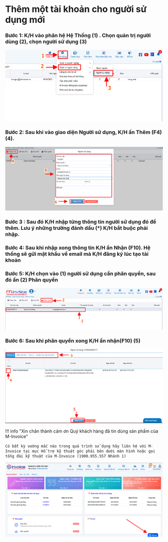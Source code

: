 # **Thêm một tài khoản cho người sử dụng mới**

### Bước 1: K/H vào phân hệ Hệ Thống (1) . Chọn quản trị người dùng (2), chọn người sử dụng (3)

[![Hình 1]][Hình 1]

[Hình 1]: ../../assets/images/invoice1/1.0_addUser_1.png

### Bước 2: Sau khi vào giao diện Người sử dụng, K/H ấn Thêm (F4) (4).

[![Hình 2]][Hình 2]

[Hình 2]: ../../assets/images/invoice1/1.0_addUser_2.png

### Bước 3 : Sau đó K/H nhập từng thông tin người sử dụng đó để thêm. Lưu ý những trường đánh dấu (\*) K/H bắt buộc phải nhập.

### Bước 4: Sau khi nhập xong thông tin K/H ấn Nhận (F10). Hệ thống sẽ gửi mật khẩu về email mà K/H đăng ký lúc tạo tài khoản

### Bước 5: K/H chọn vào (1) người sử dụng cần phân quyền, sau đó ấn (2) Phân quyền

[![Hình 3]][Hình 3]

[Hình 3]: ../../assets/images/invoice1/1.0_addUser_3.png

### Bước 6: Sau khi phân quyền xong K/H ấn nhận(F10) (5)

[![Hình 4]][Hình 4]

[Hình 4]: ../../assets/images/invoice1/1.0_addUser_4.png

!!! info "Xin chân thành cảm ơn Quý khách hàng đã tin dùng sản phẩm của M-Invoice"

    Có bất kỳ vướng mắc nào trong quá trình sử dụng hãy liên hệ với M-Invoice tại mục Hỗ trợ kỹ thuật góc phải bên dưới màn hình hoặc gọi tổng đài kỹ thuật của M-Invoice (1900.955.557 Nhánh 1)

![Hình 5](../../assets/images/invoice1/1.0_suaTienBangTay_5.png)
